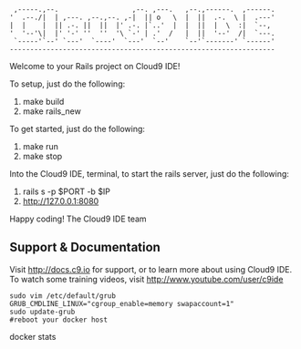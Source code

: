 
     ,-----.,--.                  ,--. ,---.   ,--.,------.  ,------.
    '  .--./|  | ,---. ,--.,--. ,-|  || o   \  |  ||  .-.  \ |  .---'
    |  |    |  || .-. ||  ||  |' .-. |`..'  |  |  ||  |  \  :|  `--,
    '  '--'\|  |' '-' ''  ''  '\ `-' | .'  /   |  ||  '--'  /|  `---.
     `-----'`--' `---'  `----'  `---'  `--'    `--'`-------' `------'
    -----------------------------------------------------------------


Welcome to your Rails project on Cloud9 IDE!

To setup, just do the following:

1. make build
2. make rails_new

To get started, just do the following:

1. make run
2. make stop

Into the Cloud9 IDE, terminal, to start the rails server, just do the following:

1. rails s -p $PORT -b $IP
2. http://127.0.0.1:8080

Happy coding!
The Cloud9 IDE team


## Support & Documentation

Visit http://docs.c9.io for support, or to learn more about using Cloud9 IDE.
To watch some training videos, visit http://www.youtube.com/user/c9ide

```
sudo vim /etc/default/grub
GRUB_CMDLINE_LINUX="cgroup_enable=memory swapaccount=1"
sudo update-grub
#reboot your docker host
```

docker stats

